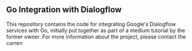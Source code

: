## Go Integration with Dialogflow
This repository contains the code for integrating Google's Dialogflow services with Go, initially put together as part of a medium tutorial by the former owner. For more information about the project, please contact the curren